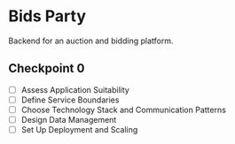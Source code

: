 # Bids Party

Backend for an auction and bidding platform.

## Checkpoint 0

- [ ] Assess Application Suitability
- [ ] Define Service Boundaries
- [ ] Choose Technology Stack and Communication Patterns
- [ ] Design Data Management
- [ ] Set Up Deployment and Scaling
